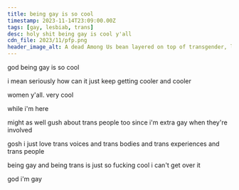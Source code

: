 ```yaml
---
title: being gay is so cool
timestamp: 2023-11-14T23:09:00.00Z
tags: [gay, lesbiab, trans]
desc: holy shit being gay is cool y'all
cdn_file: 2023/11/pfp.png
header_image_alt: A dead Among Us bean layered on top of transgender, lesbian, and bisexual pride flags.
---
```


god being gay is so cool

i mean seriously how can it just keep getting cooler and cooler

women y'all. very cool

while i'm here

might as well gush about trans people too since i'm extra gay when they're involved

gosh i just love trans voices and trans bodies and trans experiences and trans people

being gay and being trans is just so fucking cool i can't get over it

god i'm gay
